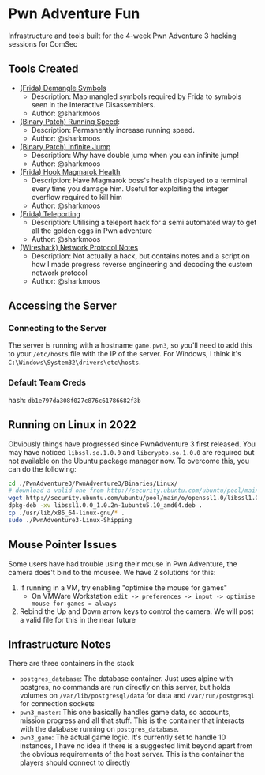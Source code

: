 # Pwn Adventure Fun

Infrastructure and tools built for the 4-week Pwn Adventure 3 hacking sessions for ComSec

## Tools Created

- [(Frida) Demangle Symbols](./tools/demangle_symbols/)
    - Description: Map mangled symbols required by Frida to symbols seen in the Interactive Disassemblers. 
    - Author: @sharkmoos
- [(Binary Patch) Running Speed](./tools/patch_speed/): 
    - Description: Permanently increase running speed.
    - Author: @sharkmoos
- [(Binary Patch) Infinite Jump](./tools/patch_jump/)
    - Description: Why have double jump when you can infinite jump!
    - Author: @sharkmoos
- [(Frida) Hook Magmarok Health](./tools/magmarok_hook/)
    - Description: Have Magmarok boss's health displayed to a terminal every time you damage him. Useful for exploiting the integer overflow required to kill him
    - Author: @sharkmoos
- [(Frida) Teleporting](./tools/egg_teleport/)
    - Description: Utilising a teleport hack for a semi automated way to get all the golden eggs in Pwn adventure
    - Author: @sharkmoos
- [(Wireshark) Network Protocol Notes](./tools/network_reversing/)
    - Description: Not actually a hack, but contains notes and a script on how I made progress reverse engineering and decoding the custom network protocol
    - Author: @sharkmoos



## Accessing the Server

### Connecting to the Server

The server is running with a hostname `game.pwn3`, so you'll need to add this to your `/etc/hosts` file with the IP of the server. For Windows, I think it's `C:\Windows\System32\drivers\etc\hosts`. 

### Default Team Creds

hash: `db1e797da308f027c876c61786682f3b`

## Running on Linux in 2022

Obviously things have progressed since PwnAdventure 3 first released. You may have noticed `libssl.so.1.0.0` and `libcrypto.so.1.0.0` are required but not available on the Ubuntu package manager now. To overcome this, you can do the following:

```bash
cd ./PwnAdventure3/PwnAdventure3/Binaries/Linux/
# download a valid one from http://security.ubuntu.com/ubuntu/pool/main/o/openssl1.0/
wget http://security.ubuntu.com/ubuntu/pool/main/o/openssl1.0/libssl1.0.0_1.0.2n-1ubuntu5.10_amd64.deb
dpkg-deb -xv libssl1.0.0_1.0.2n-1ubuntu5.10_amd64.deb .
cp ./usr/lib/x86_64-linux-gnu/* .
sudo ./PwnAdventure3-Linux-Shipping
```

## Mouse Pointer Issues

Some users have had trouble using their mouse in Pwn Adventure, the camera does't bind to the mousee. We have 2 solutions for this:

1. If running in a VM, try enabling "optimise the mouse for games"
    - On VMWare Workstation `edit -> preferences -> input -> optimise mouse for games = always`
2. Rebind the Up and Down arrow keys to control the camera. We will post a valid file for this in the near future

## Infrastructure Notes

There are three containers in the stack

- `postgres_database`: The database container. Just uses alpine with postgres, no commands are run directly on this server, but holds volumes on `/var/lib/postgresql/data` for data and `/var/run/postgresql` for connection sockets
- `pwn3_master`: This one basically handles game data, so accounts, mission progress and all that stuff. This is the container that interacts with the database running on `postgres_database`.
- `pwn3_game`: The actual game logic. It's currently set to handle 10 instances, I have no idea if there is a suggested limit beyond apart from the obvious requirements of the host server. This is the container the players should connect to directly
